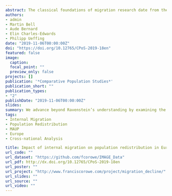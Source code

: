 ```yaml
---
abstract: The classical foundations of migration research date from the 1880s with Ravenstein’s ‘Laws of migration’, which represent the first comparative analyses of internal migration. While his observations remain largely valid, the ensuing century has seen considerable progress in data collection practices and methods of analysis, which in turn has permitted theoretical advances in understanding the role of migration in population redistribution. Coupling the extensive range of migration data now available with these recent theoretical and methodological advances, we endeavour to advance beyond Ravenstein’s understanding by examining the direction of population redistribution and comparing the impact of internal migration on patterns of human settlement in 27 European countries. Results show that the overall redistributive impact of internal migration is low in most European countries but the mechanisms differ across the continent. In Southern and Eastern Europe migration effectiveness is above average but is offset by low migration intensities, whereas in Northern and Western Europe high intensities are absorbed in reciprocal flows resulting in low migration effectiveness. About half the European countries are experiencing a process of concentration toward urbanised regions, particularly in Northern, Central and Eastern Europe, whereas countries in the West and South are undergoing a process of population deconcentration. These results suggest that population deconcentration is now more common than it was in the 1990s when counterurbanisation was limited to Western Europe. The results show that 130 years on, Ravenstein’s law of migration streams and counter-streams remains a central facet of migration dynamics, while underlining the importance of simple yet robust indices for the spatial analysis of migration.
authors:
- admin
- Martin Bell
- Aude Bernard
- Elin Charles-Edwards
- Philipp Ueffing
date: "2019-11-06T00:00:00Z"
doi: "https://doi.org/10.12765/CPoS-2019-18en"
featured: false
image:
  caption: 
  focal_point: ""
  preview_only: false
projects: []
publication: '*Comparative Population Studies*'
publication_short: ""
publication_types:
- "2"
publishDate: "2019-11-06T00:00:00Z"
slides: 
summary: We advance beyond Ravenstein’s understanding by examining the direction of population redistribution and comparing the impact of internal migration on patterns of human settlement in 27 European countries.
tags:
- Internal Migration
- Population Redistribution
- MAUP
- Europe
- Cross-national Analysis

title: Impact of internal migration on population redistribution in Europe Urbanisation, counterurbanisation or spatial equilibrium?
url_code: ""
url_dataset: "https://github.com/fcorowe/IMAGE_Data"
url_pdf: http://dx.doi.org/10.12765/CPoS-2019-18en
url_poster: ""
url_project: "http://www.franciscorowe.com/project/migration_decline/"
url_slides: ""
url_source: ""
url_video: ""
---
```

